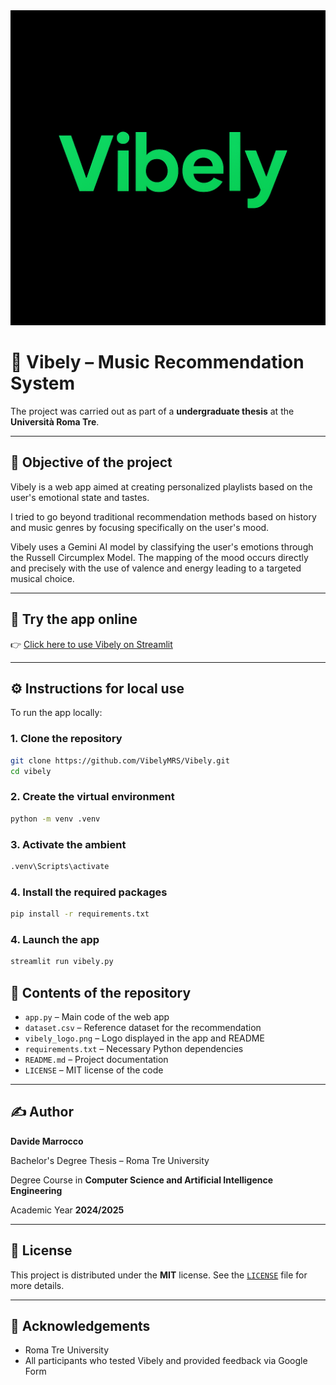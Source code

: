<img src="vibely_logo.png" alt="Logo Vibely" width="650"/>

# 🎵 Vibely – Music Recommendation System

The project was carried out as part of a **undergraduate thesis** at the **Università Roma Tre**.

---

## 🧠 Objective of the project
Vibely is a web app aimed at creating personalized playlists based on the user's emotional state and tastes. 

I tried to go beyond traditional recommendation methods based on history and music genres by focusing specifically on the user's mood. 

Vibely uses a Gemini AI model by classifying the user's emotions through the Russell Circumplex Model. The mapping of the mood occurs directly and precisely with the use of valence and energy leading to a targeted musical choice.

---

## 🔗 Try the app online

👉 [Click here to use Vibely on Streamlit](https://tuo-link.streamlit.app)

---

## ⚙️ Instructions for local use

To run the app locally:

### 1. Clone the repository
```bash
git clone https://github.com/VibelyMRS/Vibely.git
cd vibely
```
### 2. Create the virtual environment
```bash
python -m venv .venv
```
### 3. Activate the ambient
```bash
.venv\Scripts\activate
```

### 4. Install the required packages
```bash
pip install -r requirements.txt
```

### 4. Launch the app
```bash
streamlit run vibely.py
```

## 📁 Contents of the repository

- `app.py` – Main code of the web app
- `dataset.csv` – Reference dataset for the recommendation
- `vibely_logo.png` – Logo displayed in the app and README
- `requirements.txt` – Necessary Python dependencies
- `README.md` – Project documentation
- `LICENSE` – MIT license of the code

---

## ✍️ Author

**Davide Marrocco**

Bachelor's Degree Thesis – Roma Tre University

Degree Course in **Computer Science and Artificial Intelligence Engineering**

Academic Year **2024/2025**

---

## 📄 License

This project is distributed under the **MIT** license. 
See the [`LICENSE`](LICENSE) file for more details.

---

## 🙏 Acknowledgements

- Roma Tre University
- All participants who tested Vibely and provided feedback via Google Form

